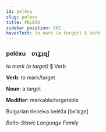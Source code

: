 ```yaml
---
id: pelëxu
slug: pelëxu
title: PELËXU
sidebar_position: 562
hoverText: to mark (a target) § Verb
---
```


### pelëxu&emsp;<span kind="abugida">ʋɿʓʇɋʃ</span>

*to mark (a target)* **§** Verb

**Verb**: to mark/target

**Noun**: a target

**Modifier**: markable/targetable

Bulgarian беле́жа beléža [bɛˈlɛʒɐ]

*Balto-Slavic Language Family*